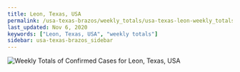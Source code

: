```yaml
---
title: Leon, Texas, USA
permalink: /usa-texas-brazos/weekly_totals/usa-texas-leon-weekly_totals.html
last_updated: Nov 6, 2020
keywords: ["Leon, Texas, USA", "weekly totals"]
sidebar: usa-texas-brazos_sidebar
---
```


![Weekly Totals of Confirmed Cases for Leon, Texas, USA](/covid_tracker/images/graphs/usa-texas-leon-weekly_totals_graph.png)
